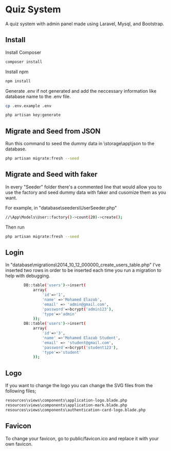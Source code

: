 # Quiz System

A quiz system with admin panel made using Laravel, Mysql, and Bootstrap.

## Install

Install Composer

```bash
composer install
```

Install npm

```bash
npm install
```

Generate .env if not generated and add the neccessary information like database name to the .env file.

```bash
cp .env.example .env
```

```bash
php artisan key:generate
```

## Migrate and Seed from JSON

Run this command to seed the dummy data in \storage\app\json to the database.

```bash
php artisan migrate:fresh --seed
```

## Migrate and Seed with faker

In every "Seeder" folder there's a commented line that would allow you to use the factory and seed dummy data with faker and cusomize them as you want.

For example, in "database\seeders\UserSeeder.php"

```bash
//\App\Models\User::factory()->count(20)->create();
```

Then run

```bash
php artisan migrate:fresh --seed
```

## Login

In "database\migrations\2014_10_12_000000_create_users_table.php" I've inserted two rows in order to be inserted each time you run a migration to help with debugging.

```bash
        DB::table('users')->insert(
            array(
                'id'=>'1',
                'name' =>'Mohamed Elazab',
                'email' => 'admin@gmail.com',
                'password'=>bcrypt('admin123'),
                'type'=>'admin'
            ));
        DB::table('users')->insert(
            array(
                'id'=>'3',
                'name' =>'Mohamed Elazab Student',
                'email' => 'student@gmail.com',
                'password'=>bcrypt('student123'),
                'type'=>'student'
            ));
```

## Logo

If you want to change the logo you can change the SVG files from the following files;

```bash
resources\views\components\application-logo.blade.php
resources\views\components\application-mark.blade.php
resources\views\components\authentication-card-logo.blade.php

```

## Favicon

To change your favicon, go to public/favicon.ico and replace it with your own favicon.
